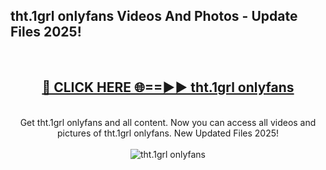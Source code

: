 <h2>tht.1grl onlyfans Videos And Photos - Update Files 2025!</h2>
<br>
<div align="center">
<h2><a href="https://linkcuts.com/hfmhzwbr" rel="nofollow">🔴 CLICK HERE 🌐==►► tht.1grl onlyfans</a></h2>
<br>
Get tht.1grl onlyfans and all content. Now you can access all videos and pictures of tht.1grl onlyfans. New Updated Files 2025!
<br>
<br>
<a href="https://linkcuts.com/hfmhzwbr" rel="nofollow" data-target="animated-image.originalLink"><img src="https://i.ibb.co.com/WyWwxjT/player-gif2.gif" alt="tht.1grl onlyfans" style="max-width: 100%; display: inline-block;" data-target="animated-image.originalImage"></a>
</div>
<br>